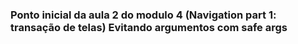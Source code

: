 ### Ponto inicial da aula 2 do modulo 4 (Navigation part 1: transação de telas) Evitando argumentos com safe args